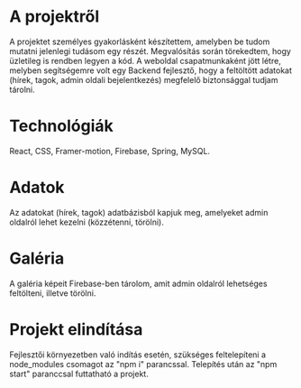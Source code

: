 # A projektről
A projektet személyes gyakorlásként készítettem, amelyben be tudom mutatni jelenlegi tudásom egy részét.
Megvalósítás során törekedtem, hogy üzletileg is rendben legyen a kód.
A weboldal csapatmunkaként jött létre, melyben segítségemre volt egy Backend fejlesztő, hogy a feltöltött adatokat (hírek, tagok, admin oldali bejelentkezés) megfelelő biztonsággal tudjam tárolni.

# Technológiák
React, CSS, Framer-motion, Firebase, Spring, MySQL.

# Adatok 
Az adatokat (hírek, tagok) adatbázisból kapjuk meg, amelyeket admin oldalról lehet kezelni (közzétenni, törölni).

# Galéria
A galéria képeit Firebase-ben tárolom, amit admin oldalról lehetséges feltölteni, illetve törölni.

# Projekt elindítása
Fejlesztői környezetben való indítás esetén, szükséges feltelepíteni a node_modules csomagot az "npm i" parancssal.
Telepítés után az "npm start" paranccsal futtatható a projekt.
